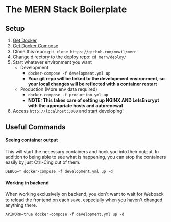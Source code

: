# The MERN Stack Boilerplate

## Setup

1. [Get Docker](https://docs.docker.com/engine/getstarted/step_one/#/step-1-get-docker)
2. [Get Docker Compose](https://docs.docker.com/compose/install/)
4. Clone this repo: `git clone https://github.com/mewil/mern`
4. Change directory to the deploy repo: `cd mern/deploy/`
5. Start whatever environment you want
    - Development
        - `docker-compose -f development.yml up`
        - **Your git repo will be linked to the development environment, so your local changes will be reflected with a container restart**
    - Production (More env data required)
        - `docker-compose -f production.yml up`
        - **NOTE: This takes care of setting up NGINX AND LetsEncrypt with the appropriate hosts and autorenewal**
6. Access `http://localhost:3000` and start developing!

## Useful Commands

#### Seeing container output
This will start the necessary containers and hook you into their output. In addition to being able to see what is happening, you can stop the containers easily by just Ctrl-Cing out of them.

`DEBUG=* docker-compose -f development.yml up -d`

#### Working in backend
When working exclusively on backend, you don't want to wait for Webpack to reload the frontend on each save, especially when you haven't changed anything there.

`APIWORK=true docker-compose -f development.yml up -d`

